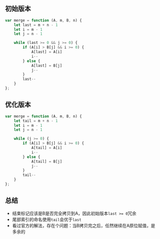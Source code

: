 
## 初始版本

```js
var merge = function (A, m, B, n) {
    let last = m + n - 1
    let i = m - 1
    let j = n - 1

    while (last >= 0 && j >= 0) {
        if (A[i] > B[j] && i >= 0) {
            A[last] = A[i]
            i--
        } else {
            A[last] = B[j]
            j--
        }
        last--
    }
};
```

## 优化版本

```js
var merge = function (A, m, B, n) {
    let tail = m + n - 1
    let i = m - 1
    let j = n - 1

    while (j >= 0) {
        if (A[i] > B[j] && i >= 0) {
            A[tail] = A[i]
            i--
        } else {
            A[tail] = B[j]
            j--
        }
        tail--
    }
};
```

## 总结

- 结束标记应该是B是否完全拷贝到A，因此初始版本`last >= 0`冗余
- 尾部索引的命名使用`tail`会优于`last`
- 看过官方的解法，存在个问题：当B拷贝完之后，任然继续在A原位赋值，是多余的